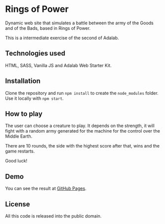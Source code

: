 # Rings of Power

Dynamic web site that simulates a battle between the army of the Goods and of the Bads, based in Rings of Power.

This is a intermediate exercise of the second of Adalab.

## Technologies used

HTML, SASS, Vanilla JS and Adalab Web Starter Kit.

## Installation

Clone the repository and run `npm install` to create the `node_modules` folder. Use it locally with `npm start`.

## How to play

The user can choose a creature to play. It depends on the strength, it will fight with a random army generated for the machine for the control over the Middle Earth.

There are 10 rounds, the side with the highest score after that, wins and the game restarts.

Good luck!

## Demo

You can see the result at [GitHub Pages](https://lvaldenebro.github.io/creatures-battle/).

## License

All this code is released into the public domain.

